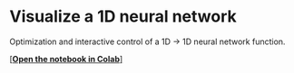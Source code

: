 # Visualize a 1D neural network

Optimization and interactive control of a 1D -> 1D neural network function.

[[**Open the notebook in Colab**]](https://colab.research.google.com/github/hhoppe/visualize_neural_network/blob/main/visualize_neural_network.ipynb)
